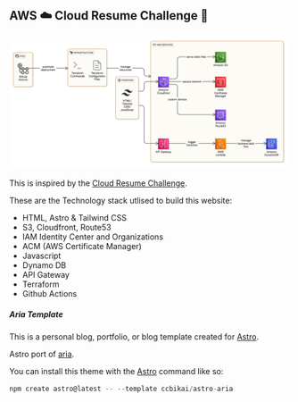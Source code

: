 ## AWS ☁️ Cloud Resume Challenge 🚀

![Ray's Portfolio Website](./frontend/public/assets/images/projects/aws_crc_architecture_diagram.png)

This is inspired by the [Cloud Resume Challenge](https://cloudresumechallenge.dev/docs/the-challenge/aws/).

These are the Technology stack utlised to build this website:

- HTML, Astro & Tailwind CSS
- S3, Cloudfront, Route53
- IAM Identity Center and Organizations
- ACM (AWS Certificate Manager)
- Javascript
- Dynamo DB
- API Gateway
- Terraform
- Github Actions 

##### Aria Template

This is a personal blog, portfolio, or blog template created for [Astro](https://astro.build).

Astro port of [aria](https://github.com/static-templates/aria).

You can install this theme with the [Astro](https://astro.build) command like so:

```js
npm create astro@latest -- --template ccbikai/astro-aria
```

